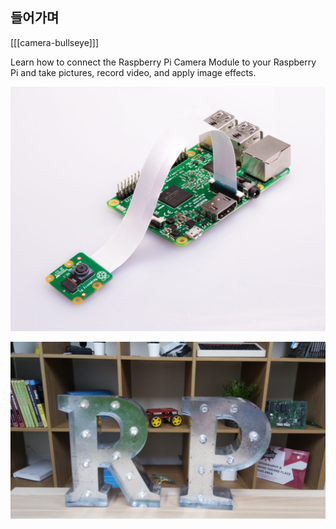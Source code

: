 ## 들어가며

[[[camera-bullseye]]]

Learn how to connect the Raspberry Pi Camera Module to your Raspberry Pi and take pictures, record video, and apply image effects.

![Raspberry Pi with Camera Module attached](images/pi-camera-attached.jpg)

![Picture of the letters R and P, taken with the Raspberry Pi Camera Module](images/none.jpg)
